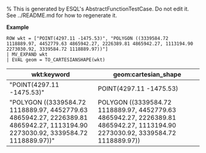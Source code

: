 % This is generated by ESQL's AbstractFunctionTestCase. Do not edit it. See ../README.md for how to regenerate it.

**Example**

```esql
ROW wkt = ["POINT(4297.11 -1475.53)", "POLYGON ((3339584.72 1118889.97, 4452779.63 4865942.27, 2226389.81 4865942.27, 1113194.90 2273030.92, 3339584.72 1118889.97))"]
| MV_EXPAND wkt
| EVAL geom = TO_CARTESIANSHAPE(wkt)
```

| wkt:keyword | geom:cartesian_shape |
| --- | --- |
| "POINT(4297.11 -1475.53)" | POINT(4297.11 -1475.53) |
| "POLYGON ((3339584.72 1118889.97, 4452779.63 4865942.27, 2226389.81 4865942.27, 1113194.90 2273030.92, 3339584.72 1118889.97))" | POLYGON ((3339584.72 1118889.97, 4452779.63 4865942.27, 2226389.81 4865942.27, 1113194.90 2273030.92, 3339584.72 1118889.97)) |


